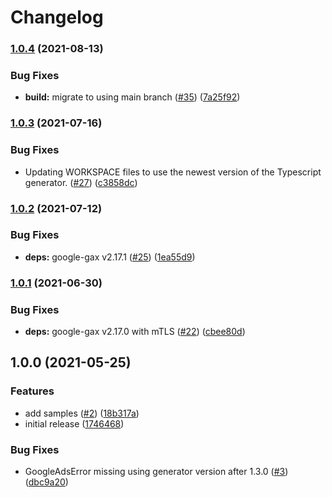# Changelog

### [1.0.4](https://www.github.com/googleapis/nodejs-dms/compare/v1.0.3...v1.0.4) (2021-08-13)


### Bug Fixes

* **build:** migrate to using main branch ([#35](https://www.github.com/googleapis/nodejs-dms/issues/35)) ([7a25f92](https://www.github.com/googleapis/nodejs-dms/commit/7a25f9251f1877877e79f4477c073952de29348e))

### [1.0.3](https://www.github.com/googleapis/nodejs-dms/compare/v1.0.2...v1.0.3) (2021-07-16)


### Bug Fixes

* Updating WORKSPACE files to use the newest version of the Typescript generator. ([#27](https://www.github.com/googleapis/nodejs-dms/issues/27)) ([c3858dc](https://www.github.com/googleapis/nodejs-dms/commit/c3858dcfbf41d4a4eaf3eecd9056a72b6623a14b))

### [1.0.2](https://www.github.com/googleapis/nodejs-dms/compare/v1.0.1...v1.0.2) (2021-07-12)


### Bug Fixes

* **deps:** google-gax v2.17.1 ([#25](https://www.github.com/googleapis/nodejs-dms/issues/25)) ([1ea55d9](https://www.github.com/googleapis/nodejs-dms/commit/1ea55d95e5648be81a6a85d9260ba0bf27f82571))

### [1.0.1](https://www.github.com/googleapis/nodejs-dms/compare/v1.0.0...v1.0.1) (2021-06-30)


### Bug Fixes

* **deps:** google-gax v2.17.0 with mTLS ([#22](https://www.github.com/googleapis/nodejs-dms/issues/22)) ([cbee80d](https://www.github.com/googleapis/nodejs-dms/commit/cbee80d1db4e8a3982630a9a863f82e98ffeddf2))

## 1.0.0 (2021-05-25)


### Features

* add samples ([#2](https://www.github.com/googleapis/nodejs-dms/issues/2)) ([18b317a](https://www.github.com/googleapis/nodejs-dms/commit/18b317a010278321a39a0f9052c74f128806ea92))
* initial release ([1746468](https://www.github.com/googleapis/nodejs-dms/commit/17464680ee5773136f9a1136d2599307072735b8))


### Bug Fixes

* GoogleAdsError missing using generator version after 1.3.0 ([#3](https://www.github.com/googleapis/nodejs-dms/issues/3)) ([dbc9a20](https://www.github.com/googleapis/nodejs-dms/commit/dbc9a204e0925d6c6494a3d9e378d1e9670e6ef9))
